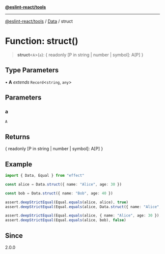 [**@eslint-react/tools**](../../../README.md)

***

[@eslint-react/tools](../../../README.md) / [Data](../README.md) / struct

# Function: struct()

> **struct**\<`A`\>(`a`): \{ readonly \[P in string \| number \| symbol\]: A\[P\] \}

## Type Parameters

• **A** *extends* `Record`\<`string`, `any`\>

## Parameters

### a

`A`

## Returns

\{ readonly \[P in string \| number \| symbol\]: A\[P\] \}

## Example

```ts
import { Data, Equal } from "effect"

const alice = Data.struct({ name: "Alice", age: 30 })

const bob = Data.struct({ name: "Bob", age: 40 })

assert.deepStrictEqual(Equal.equals(alice, alice), true)
assert.deepStrictEqual(Equal.equals(alice, Data.struct({ name: "Alice", age: 30 })), true)

assert.deepStrictEqual(Equal.equals(alice, { name: "Alice", age: 30 }), false)
assert.deepStrictEqual(Equal.equals(alice, bob), false)
```

## Since

2.0.0
